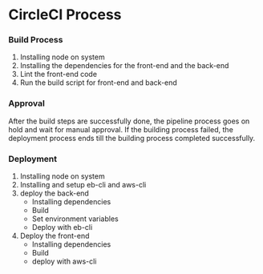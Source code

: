 # CircleCI Process

### Build Process

1. Installing node on system
2. Installing the dependencies for the front-end and the back-end
3. Lint the front-end code
4. Run the build script for front-end and back-end

### Approval

After the build steps are successfully done, the pipeline process goes on hold and wait for manual approval.
If the building process failed, the deployment process ends till the building process completed successfully.

### Deployment

1. Installing node on system
2. Installing and setup eb-cli and aws-cli
3. deploy the back-end
    - Installing dependencies
    - Build
    - Set environment variables
    - Deploy with eb-cli
4. Deploy the front-end
    - Installing dependencies
    - Build
    - deploy with aws-cli


